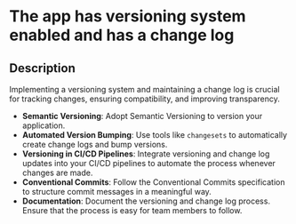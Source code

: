 # The app has versioning system enabled and has a change log

## Description

Implementing a versioning system and maintaining a change log is crucial for tracking changes, ensuring compatibility, and improving transparency.

- **Semantic Versioning**: Adopt Semantic Versioning to version your application.
- **Automated Version Bumping**: Use tools like `changesets` to automatically create change logs and bump versions.
- **Versioning in CI/CD Pipelines**: Integrate versioning and change log updates into your CI/CD pipelines to automate the process whenever changes are made.
- **Conventional Commits**: Follow the Conventional Commits specification to structure commit messages in a meaningful way.
- **Documentation**: Document the versioning and change log process. Ensure that the process is easy for team members to follow.